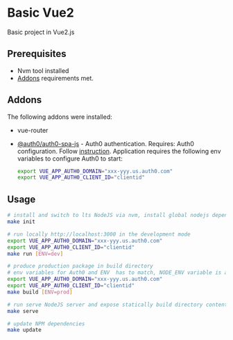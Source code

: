 # Basic Vue2

Basic project in Vue2.js

## Prerequisites

- Nvm tool installed
- [Addons](#addons) requirements met.

## Addons

The following addons were installed:

- vue-router
- [@auth0/auth0-spa-js](https://www.npmjs.com/package/@auth0/auth0-spa-js) - Auth0 authentication.
  Requires:
  Auth0 configuration. Follow [instruction](https://www.npmjs.com/package/@auth0/auth0-spa-js#configure-auth0).
  Application requires the following env variables to configure Auth0 to start:

  ```bash
  export VUE_APP_AUTH0_DOMAIN="xxx-yyy.us.auth0.com"
  export VUE_APP_AUTH0_CLIENT_ID="clientid"
  ```

## Usage

```bash
# install and switch to lts NodeJS via nvm, install global nodejs dependencies and local application nodejs dependencies
make init

# run locally http://localhost:3000 in the development mode
export VUE_APP_AUTH0_DOMAIN="xxx-yyy.us.auth0.com"
export VUE_APP_AUTH0_CLIENT_ID="clientid"
make run [ENV=dev]

# produce production package in build directory
# env variables for Auth0 and ENV  has to match, NODE_ENV variable is always production
export VUE_APP_AUTH0_DOMAIN="xxx-yyy.us.auth0.com"
export VUE_APP_AUTH0_CLIENT_ID="clientid"
make build [ENV=prod]

# run serve NodeJS server and expose statically build directory content
make serve

# update NPM dependencies
make update
```
